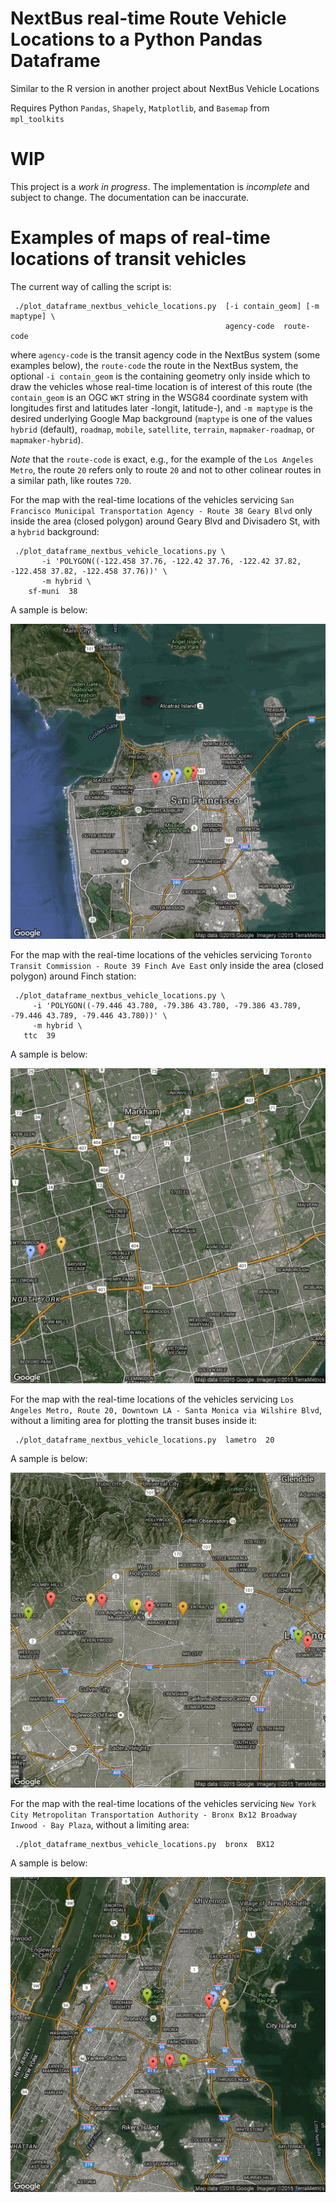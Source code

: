 # NextBus real-time Route Vehicle Locations to a Python Pandas Dataframe

Similar to the R version in another project about NextBus Vehicle Locations

Requires Python `Pandas`, `Shapely`, `Matplotlib`, and `Basemap` from `mpl_toolkits`

# WIP

This project is a *work in progress*. The implementation is *incomplete* and
subject to change. The documentation can be inaccurate.

# Examples of maps of real-time locations of transit vehicles

The current way of calling the script is:

     ./plot_dataframe_nextbus_vehicle_locations.py  [-i contain_geom] [-m maptype] \
                                                    agency-code  route-code


where `agency-code` is the transit agency code in the NextBus system (some examples below), the `route-code` the route in the NextBus system, the optional `-i contain_geom` is the containing geometry only inside which to draw the vehicles whose real-time location is of interest of this route (the `contain_geom` is an OGC `WKT` string in the WSG84 coordinate system with longitudes first and latitudes later -longit, latitude-), and `-m maptype` is the desired underlying Google Map background (`maptype` is one of the values `hybrid` (default), `roadmap`, `mobile`, `satellite`, `terrain`, `mapmaker-roadmap`, or `mapmaker-hybrid`).

*Note* that the `route-code` is exact, e.g., for the example of the `Los Angeles Metro`, the route `20` refers only to route `20` and not to other colinear routes in a similar path, like routes `720`.

For the map with the real-time locations of the vehicles servicing `San Francisco Municipal Transportation Agency - Route 38 Geary Blvd` only inside the area (closed polygon) around Geary Blvd and Divisadero St, with a `hybrid` background:

     ./plot_dataframe_nextbus_vehicle_locations.py \
           -i 'POLYGON((-122.458 37.76, -122.42 37.76, -122.42 37.82, -122.458 37.82, -122.458 37.76))' \
           -m hybrid \
        sf-muni  38

A sample is below:

![San Francisco Municipal Transportation Agency - Route 38 Geary Blvd](/nextbus_vehicle_locations_gmaps_sf_muni_38.png?raw=true "San Francisco Municipal Transportation Agency - Route 38 Geary Blvd")

For the map with the real-time locations of the vehicles servicing `Toronto Transit Commission - Route 39 Finch Ave East` only inside the area (closed polygon) around Finch station:

     ./plot_dataframe_nextbus_vehicle_locations.py \
         -i 'POLYGON((-79.446 43.780, -79.386 43.780, -79.386 43.789, -79.446 43.789, -79.446 43.780))' \
         -m hybrid \
       ttc  39

A sample is below:

![Toronto Transit Commission - Route 39 Finch Ave East](/nextbus_vehicle_locations_gmaps_ttc_39.png?raw=true "Toronto Transit Commission - Route 39 Finch Ave East")

For the map with the real-time locations of the vehicles servicing `Los Angeles Metro, Route 20, Downtown LA - Santa Monica via Wilshire Blvd`, without a limiting area for plotting the
transit buses inside it:

     ./plot_dataframe_nextbus_vehicle_locations.py  lametro  20

A sample is below:

![Los Angeles Metro, Route 20, Downtown LA - Santa Monica via Wilshire Blvd](/nextbus_vehicle_locations_gmaps_lametro_20.png?raw=true "Los Angeles Metro Route 20, Downtown LA - Santa Monica via Wilshire Blvd")

For the map with the real-time locations of the vehicles servicing `New York City Metropolitan Transportation Authority - Bronx Bx12 Broadway Inwood - Bay Plaza`, without a limiting area:

     ./plot_dataframe_nextbus_vehicle_locations.py  bronx  BX12

A sample is below:

![New York City Metropolitan Transportation Authority - Bronx Route Bx12 Broadway Inwood - Bay Plaza](/nextbus_vehicle_locations_gmaps_bronx_BX12.png?raw=true "New York City Metropolitan Transportation Authority - Bronx Bx12 Broadway Inwood - Bay Plaza")

